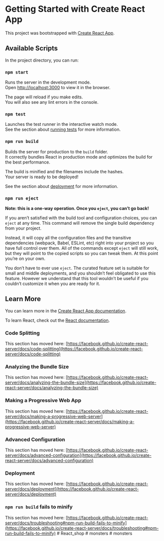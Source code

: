# Getting Started with Create React App

This project was bootstrapped with [Create React App](https://github.com/facebook/create-react-server).

## Available Scripts

In the project directory, you can run:

### `npm start`

Runs the server in the development mode.\
Open [http://localhost:3000](http://localhost:3000) to view it in the browser.

The page will reload if you make edits.\
You will also see any lint errors in the console.

### `npm test`

Launches the test runner in the interactive watch mode.\
See the section about [running tests](https://facebook.github.io/create-react-server/docs/running-tests) for more information.

### `npm run build`

Builds the server for production to the `build` folder.\
It correctly bundles React in production mode and optimizes the build for the best performance.

The build is minified and the filenames include the hashes.\
Your server is ready to be deployed!

See the section about [deployment](https://facebook.github.io/create-react-server/docs/deployment) for more information.

### `npm run eject`

**Note: this is a one-way operation. Once you `eject`, you can’t go back!**

If you aren’t satisfied with the build tool and configuration choices, you can `eject` at any time. This command will remove the single build dependency from your project.

Instead, it will copy all the configuration files and the transitive dependencies (webpack, Babel, ESLint, etc) right into your project so you have full control over them. All of the commands except `eject` will still work, but they will point to the copied scripts so you can tweak them. At this point you’re on your own.

You don’t have to ever use `eject`. The curated feature set is suitable for small and middle deployments, and you shouldn’t feel obligated to use this feature. However we understand that this tool wouldn’t be useful if you couldn’t customize it when you are ready for it.

## Learn More

You can learn more in the [Create React App documentation](https://facebook.github.io/create-react-server/docs/getting-started).

To learn React, check out the [React documentation](https://reactjs.org/).

### Code Splitting

This section has moved here: [https://facebook.github.io/create-react-server/docs/code-splitting](https://facebook.github.io/create-react-server/docs/code-splitting)

### Analyzing the Bundle Size

This section has moved here: [https://facebook.github.io/create-react-server/docs/analyzing-the-bundle-size](https://facebook.github.io/create-react-server/docs/analyzing-the-bundle-size)

### Making a Progressive Web App

This section has moved here: [https://facebook.github.io/create-react-server/docs/making-a-progressive-web-server](https://facebook.github.io/create-react-server/docs/making-a-progressive-web-server)

### Advanced Configuration

This section has moved here: [https://facebook.github.io/create-react-server/docs/advanced-configuration](https://facebook.github.io/create-react-server/docs/advanced-configuration)

### Deployment

This section has moved here: [https://facebook.github.io/create-react-server/docs/deployment](https://facebook.github.io/create-react-server/docs/deployment)

### `npm run build` fails to minify

This section has moved here: [https://facebook.github.io/create-react-server/docs/troubleshooting#npm-run-build-fails-to-minify](https://facebook.github.io/create-react-server/docs/troubleshooting#npm-run-build-fails-to-minify)
#   R e a c t _ s h o p 
 
 #   m o n s t e r s  
 #   m o n s t e r s  
 